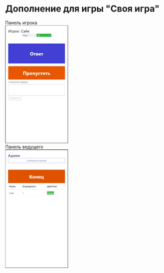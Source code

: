 # Дополнение для игры "Своя игра"
Панель игрока  
<img src="https://github.com/psy667/jeopardy_addon/blob/master/player.JPG" width="200"/>  
Панель ведущего  
<img src="https://github.com/psy667/jeopardy_addon/blob/master/admin.JPG" width="200"/>  
